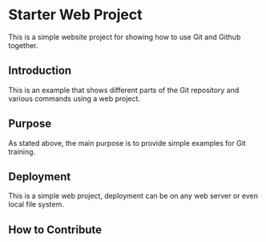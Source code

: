 # Starter Web Project
This is a simple website project for showing how to use Git and Github together.

## Introduction
This is an example that shows different parts of the Git repository and various commands using a web project.

## Purpose
As stated above, the main purpose is to provide simple examples for Git training.

## Deployment
This is a simple web project, deployment can be on any web server or even local file system.

## How to Contribute
